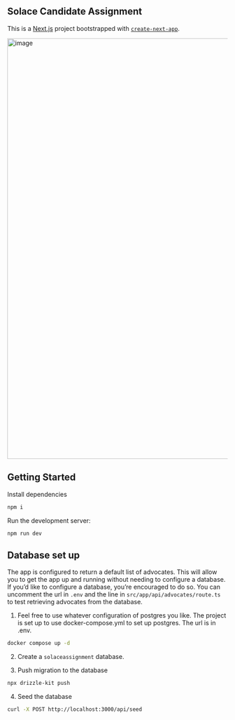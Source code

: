 ## Solace Candidate Assignment

This is a [Next.js](https://nextjs.org/) project bootstrapped with [`create-next-app`](https://github.com/vercel/next.js/tree/canary/packages/create-next-app).

<img width="1919" height="959" alt="image" src="https://github.com/user-attachments/assets/59562932-00f7-4b92-a200-903fb7cd95a4" />

## Getting Started

Install dependencies

```bash
npm i
```

Run the development server:

```bash
npm run dev
```

## Database set up

The app is configured to return a default list of advocates. This will allow you to get the app up and running without needing to configure a database. If you’d like to configure a database, you’re encouraged to do so. You can uncomment the url in `.env` and the line in `src/app/api/advocates/route.ts` to test retrieving advocates from the database.

1. Feel free to use whatever configuration of postgres you like. The project is set up to use docker-compose.yml to set up postgres. The url is in .env.

```bash
docker compose up -d
```

2. Create a `solaceassignment` database.

3. Push migration to the database

```bash
npx drizzle-kit push
```

4. Seed the database

```bash
curl -X POST http://localhost:3000/api/seed
```
